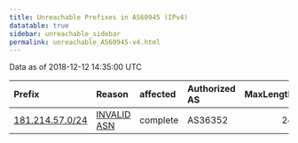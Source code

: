 ```yaml
---
title: Unreachable Prefixes in AS60945 (IPv4)
datatable: true
sidebar: unreachable_sidebar
permalink: unreachable_AS60945-v4.html
---
```


Data as of 2018-12-12 14:35:00 UTC


<div class="datatable-begin"></div>

| Prefix                                                   | Reason                                                                                                 | affected   | Authorized AS   |   MaxLength | Anchor                                         |   unreachable /24s |
|:---------------------------------------------------------|:-------------------------------------------------------------------------------------------------------|:-----------|:----------------|------------:|:-----------------------------------------------|-------------------:|
| [181.214.57.0/24](https://stat.ripe.net/181.214.57.0/24) | [INVALID ASN](https://rpki-validator.ripe.net/announcement-preview?asn=AS60945&prefix=181.214.57.0/24) | complete   | AS36352         |          24 | [LACNIC](unreachable_LACNIC_RPKI_Root-v4.html) |                  1 |

<div class="datatable-end"></div>